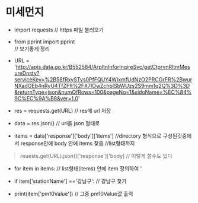 # 미세먼지

- import requests 
    //  https 파일 불러오기

- from pprint import pprint  
    // 보기좋게 정리

- URL = 'http://apis.data.go.kr/B552584/ArpltnInforInqireSvc/getCtprvnRltmMesureDnsty?serviceKey=%2B58fRxySTvs0PfFQUY4WIxmfUdNzO2PRCGrFR%2BwurNXadOEb4nRyU4TfZFft%2FX7IOwZchblSbWUzs2S9mm1q2Q%3D%3D&returnType=json&numOfRows=100&pageNo=1&sidoName=%EC%84%9C%EC%9A%B8&ver=1.0'


- res = requests.get(URL) 
    // res에 url  저장

- data = res.json() 
    // url을 json 형태로

- items = data['response']['body']['items']
    //directory 형식으로 구성된것중에서 response안에 body 안에 items 찾음
    //list형태까지

>reuests.get(URL).json()['response']['body] // 이렇게 쓸수도 있다



- for item in items: 
    // list형태(items) 안에 item 정의하여 '
    
- if item['stationName'] =='강남구': 
    // 강남구 찾기

- print(item['pm10Value']) 
    // 그중 pm10Value값 출력


        








